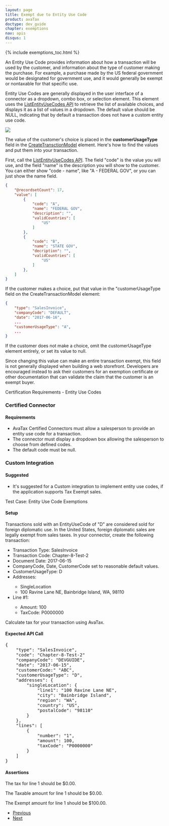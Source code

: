```yaml
---
layout: page
title: Exempt due to Entity Use Code
product: avaTax
doctype: dev_guide
chapter: exemptions
nav: apis
disqus: 1
---
```


{% include exemptions_toc.html %}


An Entity Use Code provides information about how a transaction will be used by the customer, and information about the type of customer making the purchase.  For example, a purchase made by the US federal government would be designated for government use, and it would generally be exempt or nontaxable for that specific use.

Entity Use Codes are generally displayed in the user interface of a connector as a dropdown, combo box, or selection element.  This element uses the <a class="dev-guide;link" href="https://developer.avalara.com/api-reference/avatax/rest/v2/methods/Definitions/ListEntityUseCodes/">ListEntityUseCodes API</a> to retrieve the list of available choices, and displays it as a list of values in a dropdown.  The default value should be NULL, indicating that by default a transaction does not have a custom entity use code.

<img src="entity_due_to_use_codes_img1.png">

The value of the customer's choice is placed in the <b class="dev-guide-bold">customerUsageType</b> field in the <a class="dev-guide-link" href="https://developer.avalara.com/api-reference/avatax/rest/v2/models/CreateTransactionModel/">CreateTransctionModel</a> element.  Here's how to find the values and put them into your transaction.

First, call the  <a href="https://developer.avalara.com/api-reference/avatax/rest/v2/methods/Definitions/ListEntityUseCodes/">ListEntityUseCodes API</a>.  The field "code" is the value you will use, and the field "name" is the description you will show to the customer.  You can either show "code - name", like "A - FEDERAL GOV", or you can just show the name field.

```json
{
    "@recordsetCount": 17,
    "value": [
        {
            "code": "A",
            "name": "FEDERAL GOV",
            "description": "",
            "validCountries": [
                "US"
            ]
        },
        {
            "code": "B",
            "name": "STATE GOV",
            "decription": "",
            "validCountries": [
                "US"
            ]
        },
    ]
}
```

If the customer makes a choice, put that value in the "customerUsageType field on the CreateTransactionModel element:

```json
{
    "type": "SalesInvoice",
    "companyCode": "DEFAULT",
    "date": "2017-06-16",
    ...
    "customerUsageType": "A",
    ...
}
```

If the customer does not make a choice, omit the customerUsageType element entirely, or set its value to null.

Since changing this value can make an entire transaction exempt, this field is not generally displayed when building a web storefront.  Developers are encouraged instead to ask their customers for an exemption certificate or other documentation that can validate the claim that the customer is an exempt buyer.

<div class="dev-guide-certification">
<div class="dev-guide-certification-heading"> Certification Requirements - Entity Use Codes </div>
<div class="dev-guide-certification-content">
<h3>Certified Connector</h3>
<h4>Requirements</h4>
<ul class="dev-guide-list">
    <li>AvaTax Certified Connectors must allow a salesperson to provide an entity use code for a transaction.</li>
    <li>The connector must display a dropdown box allowing the salesperson to choose from defined codes.</li>
    <li>The default code must be null.</li>
</ul>
<h3>Custom Integration</h3>
<h4>Suggested</h4>
<ul class="dev-guide-list">
    <li>It's suggested for a Custom integration to implement entity use codes, if the application supports Tax Exempt sales.</li>
</ul>
</div>
</div>

<div class="dev-guide-test">
<div class="dev-guide-test-heading">Test Case: Entity Use Code Exemptions </div>
<div class="dev-guide-test-content">
<h4>Setup</h4>

Transactions sold with an EntityUseCode of "D" are considered sold for foreign diplomatic use.
In the United States, foreign diplomatic sales are legally exempt from sales taxes.
In your connector, create the following transaction:
<ul class="dev-guide-list">
    <li>Transaction Type: SalesInvoice</li>
    <li>Transaction Code: Chapter-8-Test-2</li>
    <li>Document Date: 2017-06-15</li>
    <li>CompanyCode, Date, CustomerCode set to reasonable default values.</li>
    <li>CustomerUsageType: D</li>
    <li>Addresses:</li>
        <ul class="dev-guide-list">
            <li>SingleLocation</li>
            <li>100 Ravine Lane NE, Bainbridge Island, WA, 98110</li>
        </ul>
    <li>Line #1:</li>
        <ul class="dev-guide-list">
            <li>Amount: 100</li>
            <li>TaxCode: P0000000</li>
        </ul>
</ul>
Calculate tax for your transaction using AvaTax.

<h4>Expected API Call</h4>
<pre>
{
    "type": "SalesInvoice",
    "code": "Chapter-8-Test-2"
    "companyCode": "DEVGUIDE",
    "date": "2017-06-15",
    "customerCode:" "ABC",
    "customerUsageType": "D",
    "addresses": {
        "singleLocation": {
            "line1": "100 Ravine Lane NE",
            "city": "Bainbridge Island",
            "region": "WA", 
            "country": "US",
            "postalCode": "98110"
        }
    },
    "lines": [
        {
            "number": "1",
            "amount": 100,
            "taxCode": "P0000000"
        }
    ]
}
</pre>

<h4>Assertions</h4>

The tax for line 1 should be $0.00.

The Taxable amount for line 1 should be $0.00.

The Exempt amount for line 1 should be $100.00.
</div>
</div>

<ul class="pager">
  <li class="previous"><a href="/avatax/dev-guide/exemptions1/exempt-due-to-entity-use-code/"><i class="glyphicon glyphicon-chevron-left"></i>Previous</a></li>
  <li class="next"><a href="/avatax/dev-guide/exemptions1/zero-tax-using-tax-overrides/">Next<i class="glyphicon glyphicon-chevron-right"></i></a></li>
</ul>